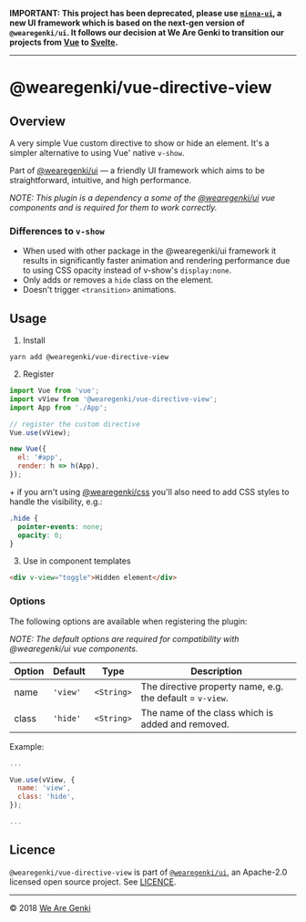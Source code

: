 <!-- markdownlint-disable ol-prefix -->
<!-- markdownlint-disable first-line-h1 -->

**IMPORTANT: This project has been deprecated, please use [`minna-ui`](https://github.com/WeAreGenki/minna-ui), a new UI framework which is based on the next-gen version of `@wearegenki/ui`. It follows our decision at We Are Genki to transition our projects from [Vue](https://vuejs.org) to [Svelte](https://svelte.technology).**

-----


# @wearegenki/vue-directive-view

## Overview

A very simple Vue custom directive to show or hide an element. It's a simpler alternative to using Vue' native `v-show`.

Part of [@wearegenki/ui](https://github.com/WeAreGenki/ui) — a friendly UI framework which aims to be straightforward, intuitive, and high performance.

_NOTE: This plugin is a dependency a some of the [@wearegenki/ui](https://www.npmjs.com/package/@wearegenki/ui) vue components and is required for them to work correctly._

### Differences to `v-show`

* When used with other package in the @wearegenki/ui framework it results in significantly faster animation and rendering performance due to using CSS opacity instead of v-show's `display:none`.
* Only adds or removes a `hide` class on the element.
* Doesn't trigger `<transition>` animations.

## Usage

1. Install

```shell
yarn add @wearegenki/vue-directive-view
```

2. Register

```javascript
import Vue from 'vue';
import vView from '@wearegenki/vue-directive-view';
import App from './App';

// register the custom directive
Vue.use(vView);

new Vue({
  el: '#app',
  render: h => h(App),
});
```

\+ if you arn't using [@wearegenki/css](https://www.npmjs.com/package/@wearegenki/ui) you'll also need to add CSS styles to handle the visibility, e.g.:

```css
.hide {
  pointer-events: none;
  opacity: 0;
}
```

3. Use in component templates

```html
<div v-view="toggle">Hidden element</div>
```

### Options

The following options are available when registering the plugin:

_NOTE: The default options are required for compatibility with @wearegenki/ui vue components._

| Option | Default | Type | Description |
| --- | --- | --- | --- |
| name | `'view'` | `<String>` | The directive property name, e.g. the default = `v-view`. |
| class | `'hide'` | `<String>` | The name of the class which is added and removed. |

Example:

```javascript
...

Vue.use(vView, {
  name: 'view',
  class: 'hide',
});

...
```

## Licence

`@wearegenki/vue-directive-view` is part of [`@wearegenki/ui`](https://github.com/WeAreGenki/ui), an Apache-2.0 licensed open source project. See [LICENCE](https://github.com/WeAreGenki/ui/blob/master/LICENCE).

-----

© 2018 [We Are Genki](https://wearegenki.com)
